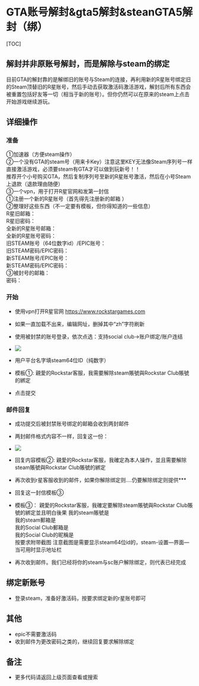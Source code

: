 



# GTA账号解封&gta5解封&steanGTA5解封（绑）


[TOC]
##  解封并非原账号解封，而是解除与steam的绑定
目前GTA的解封靠的是解绑旧的账号与Steam的连接，再利用新的R星账号绑定旧的Steam顶替旧的R星账号，然后手动去获取激活码激活游戏，解封后所有东西会被重置包括好友等一切（相当于新的账号）。但你仍然可以在原来的steam上点击开始游戏继续游玩。

##  详细操作

### 准备
①加速器（方便steam操作）<BR>
②一个没有GTA的steam号（用来卡Key）注意这里KEY无法像Steam序列号一样直接激活游戏，必须要steam有GTA才可以做到玩新号！！<BR>
推荐开个小号购买GTA，然后复制序列号至新的R星账号激活，然后在小号Steam上退款（退款理由随便）<BR>
③一个vpn，用于打开R星官网和发第一封信<BR>
①注册一个新的R星账号（首先得先注册新的邮箱
） <BR>②整理好这些东西（不一定要有模板，但你得知道的一些信息）<BR>
R星旧邮箱：<BR>
R星旧密码：<BR>
全新的R星账号邮箱：<BR>
全新的R星账号密码：<BR>
旧STEAM账号（64位数字id）/EPIC账号：<BR>
旧STEAM密码/EPIC密码：<BR>
新STEAM账号/EPIC账号：<BR>
新STEAM密码/EPIC密码：<BR>
③被封号的邮箱：<BR>
密码：<BR>
### 开始
- 使用vpn打开R星官网 https://www.rockstargames.com
- 如果一直加载不出来，编辑网址，删掉其中“zh”字符刷新
- 使用被封禁的账号登录，依次点选：支持social club→账户绑定/账户连结

- ![](assets/1-g/11-1.png=300-)<BR>
- 用户平台名字填steam64位ID（纯数字）
- 模板①: 親愛的Rockstar客服，我需要解除steam賬號與Rockstar Club賬號的綁定
- 点击提交
### 邮件回复
- 成功提交后被封禁账号绑定的邮箱会收到两封邮件
- 两封邮件格式内容不一样，回复这一份：
- ![](assets/1-g/12-2.png=300-)<BR>
- 回复内容模板②: 親愛的Rockstar客服，我確定為本人操作，並且需要解除steam賬號與Rockstar Club賬號的綁定
- 再次收到r星客服收到的邮件，如果你解除绑定则....仍要解除绑定则提供***
- 回复这一封信模板③
- 模板③：
親愛的Rockstar客服，我確定要解除steam賬號與Rockstar Club賬號的綁定並且明白後果 我的steam賬號是<BR>
我的steam郵箱是<BR>
我的Social Club郵箱是<BR>
我的Social Club的昵稱是<BR>
按要求附带截图
注意截图是需要显示steam64位id的，steam-设置—界面—当可用时显示地址栏

- 再次收到邮件。我们已经将你的steam与sc账户解除绑定，则代表已经完成

## 绑定新账号
- 登录steam，准备好激活码，按要求绑定新的r星账号即可



## 其他
- epic不需要激活码
- 收到邮件为更改密码之类的，继续回复要求解除绑定


## 备注

- 更多代码请返回上级页面查看或搜索
